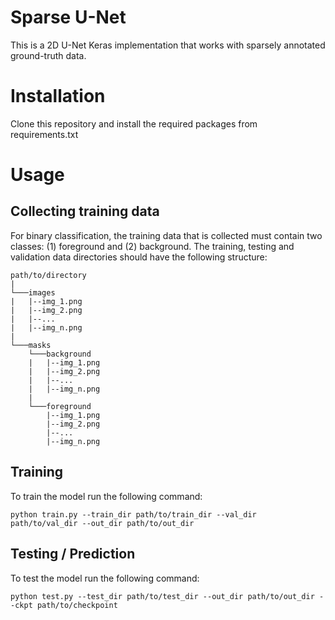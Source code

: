 # Sparse U-Net

This is a 2D U-Net Keras implementation that works with sparsely annotated ground-truth data. 

# Installation

Clone this repository and install the required packages from requirements.txt 

# Usage

## Collecting training data

For binary classification, the training data that is collected must contain two classes: (1) foreground and (2) background. The training, testing and validation data directories should have the following structure:

```
path/to/directory
|
└───images
|   |--img_1.png
|   |--img_2.png
|   |--...
|   |--img_n.png
|
└───masks
    └───background
    |   |--img_1.png
    |   |--img_2.png
    |   |--...
    |   |--img_n.png
    |
    └───foreground
        |--img_1.png
        |--img_2.png
        |--...
        |--img_n.png
```

## Training

To train the model run the following command:
```
python train.py --train_dir path/to/train_dir --val_dir path/to/val_dir --out_dir path/to/out_dir
```
## Testing / Prediction

To test the model run the following command:
```
python test.py --test_dir path/to/test_dir --out_dir path/to/out_dir --ckpt path/to/checkpoint
```
